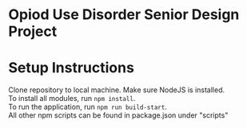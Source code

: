 # Opiod Use Disorder Senior Design Project

# Setup Instructions
Clone repository to local machine. Make sure NodeJS is installed. <br/>
To install all modules, run `npm install`. <br/>
To run the application, run `npm run build-start`. <br/>
All other npm scripts can be found in package.json under "scripts" <br/>
